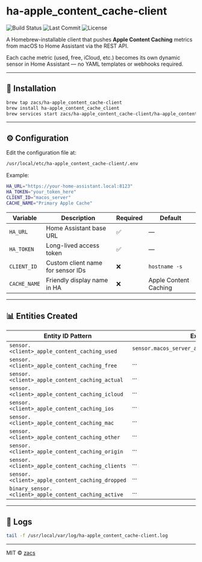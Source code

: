 # ha-apple_content_cache-client

![Build Status](https://github.com/zacs/ha-apple_content_cache-client/actions/workflows/homebrew.yml/badge.svg)
![Last Commit](https://img.shields.io/github/last-commit/zacs/ha-apple_content_cache-client)
![License](https://img.shields.io/github/license/zacs/ha-apple_content_cache-client)

A Homebrew-installable client that pushes **Apple Content Caching** metrics from macOS to Home Assistant via the REST API.

Each cache metric (used, free, iCloud, etc.) becomes its own dynamic sensor in Home Assistant — no YAML templates or webhooks required.

---

## 🧩 Installation

```bash
brew tap zacs/ha-apple_content_cache-client
brew install ha-apple_content_cache_client
brew services start zacs/ha-apple_content_cache-client/ha-apple_content_cache_client
```

---

## ⚙️ Configuration

Edit the configuration file at:

```bash
/usr/local/etc/ha-apple_content_cache-client/.env
```

Example:

```bash
HA_URL="https://your-home-assistant.local:8123"
HA_TOKEN="your_token_here"
CLIENT_ID="macos_server"
CACHE_NAME="Primary Apple Cache"
```

| Variable | Description | Required | Default |
|-----------|--------------|-----------|----------|
| `HA_URL` | Home Assistant base URL | ✅ | — |
| `HA_TOKEN` | Long-lived access token | ✅ | — |
| `CLIENT_ID` | Custom client name for sensor IDs | ❌ | `hostname -s` |
| `CACHE_NAME` | Friendly display name in HA | ❌ | Apple Content Caching |

---

## 📊 Entities Created

| Entity ID Pattern | Example | Type | Units |
|-------------------|----------|------|--------|
| `sensor.<client>_apple_content_caching_used` | `sensor.macos_server_apple_content_caching_used` | Numeric | MB |
| `sensor.<client>_apple_content_caching_free` | ... | Numeric | MB |
| `sensor.<client>_apple_content_caching_actual` | ... | Numeric | MB |
| `sensor.<client>_apple_content_caching_icloud` | ... | Numeric | MB |
| `sensor.<client>_apple_content_caching_ios` | ... | Numeric | MB |
| `sensor.<client>_apple_content_caching_mac` | ... | Numeric | MB |
| `sensor.<client>_apple_content_caching_other` | ... | Numeric | MB |
| `sensor.<client>_apple_content_caching_origin` | ... | Numeric | MB |
| `sensor.<client>_apple_content_caching_clients` | ... | Numeric | MB |
| `sensor.<client>_apple_content_caching_dropped` | ... | Numeric | MB |
| `binary_sensor.<client>_apple_content_caching_active` | ... | Boolean | — |

---

## 📄 Logs

```bash
tail -f /usr/local/var/log/ha-apple_content_cache-client.log
```

---

MIT © [zacs](https://github.com/zacs)
